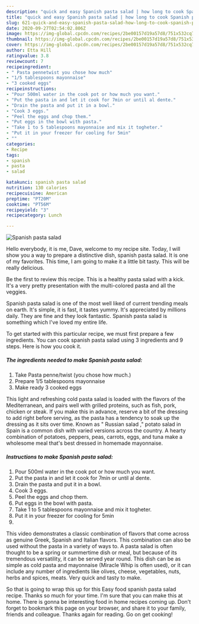 ```yaml
---
description: "quick and easy Spanish pasta salad | how long to cook Spanish pasta salad"
title: "quick and easy Spanish pasta salad | how long to cook Spanish pasta salad"
slug: 621-quick-and-easy-spanish-pasta-salad-how-long-to-cook-spanish-pasta-salad
date: 2020-09-27T02:54:02.806Z
image: https://img-global.cpcdn.com/recipes/2be00157d19a57d8/751x532cq70/spanish-pasta-salad-recipe-main-photo.jpg
thumbnail: https://img-global.cpcdn.com/recipes/2be00157d19a57d8/751x532cq70/spanish-pasta-salad-recipe-main-photo.jpg
cover: https://img-global.cpcdn.com/recipes/2be00157d19a57d8/751x532cq70/spanish-pasta-salad-recipe-main-photo.jpg
author: Etta Hill
ratingvalue: 3.8
reviewcount: 7
recipeingredient:
- " Pasta pennetwist you chose how much"
- "1/5 tablespoons mayonnaise"
- "3 cooked eggs"
recipeinstructions:
- "Pour 500ml water in the cook pot or how much you want."
- "Put the pasta in and let it cook for 7min or until al dente."
- "Drain the pasta and put it in a bowl."
- "Cook 3 eggs."
- "Peel the eggs and chop them."
- "Put eggs in the bowl with pasta."
- "Take 1 to 5 tablespoons mayonnaise and mix it togheter."
- "Put it in your freezer for cooling for 5min"
- ""
categories:
- Recipe
tags:
- spanish
- pasta
- salad

katakunci: spanish pasta salad 
nutrition: 130 calories
recipecuisine: American
preptime: "PT20M"
cooktime: "PT56M"
recipeyield: "3"
recipecategory: Lunch

---
```



![Spanish pasta salad](https://img-global.cpcdn.com/recipes/2be00157d19a57d8/751x532cq70/spanish-pasta-salad-recipe-main-photo.jpg)

Hello everybody, it is me, Dave, welcome to my recipe site. Today, I will show you a way to prepare a distinctive dish, spanish pasta salad. It is one of my favorites. This time, I am going to make it a little bit tasty. This will be really delicious.

Be the first to review this recipe. This is a healthy pasta salad with a kick. It&#39;s a very pretty presentation with the multi-colored pasta and all the veggies.

Spanish pasta salad is one of the most well liked of current trending meals on earth. It's simple, it is fast, it tastes yummy. It's appreciated by millions daily. They are fine and they look fantastic. Spanish pasta salad is something which I've loved my entire life.


To get started with this particular recipe, we must first prepare a few ingredients. You can cook spanish pasta salad using 3 ingredients and 9 steps. Here is how you cook it.

<!--inarticleads1-->

##### The ingredients needed to make Spanish pasta salad:

1. Take  Pasta penne/twist (you chose how much.)
1. Prepare 1/5 tablespoons mayonnaise
1. Make ready 3 cooked eggs


This light and refreshing cold pasta salad is loaded with the flavors of the Mediterranean, and pairs well with grilled proteins, such as fish, pork, chicken or steak. If you make this in advance, reserve a bit of the dressing to add right before serving, as the pasta has a tendency to soak up the dressing as it sits over time. Known as &#34; Russian salad ,&#34; potato salad in Spain is a common dish with varied versions across the country. A hearty combination of potatoes, peppers, peas, carrots, eggs, and tuna make a wholesome meal that&#39;s best dressed in homemade mayonnaise. 

<!--inarticleads2-->

##### Instructions to make Spanish pasta salad:

1. Pour 500ml water in the cook pot or how much you want.
1. Put the pasta in and let it cook for 7min or until al dente.
1. Drain the pasta and put it in a bowl.
1. Cook 3 eggs.
1. Peel the eggs and chop them.
1. Put eggs in the bowl with pasta.
1. Take 1 to 5 tablespoons mayonnaise and mix it togheter.
1. Put it in your freezer for cooling for 5min
1. 


This video demonstrates a classic combination of flavors that come across as genuine Greek, Spanish and Italian flavors. This combination can also be used without the pasta in a variety of ways to. A pasta salad is often thought to be a spring or summertime dish or meal, but because of its tremendous versatility, it can be served year round. This dish can be as simple as cold pasta and mayonnaise (Miracle Whip is often used), or it can include any number of ingredients like olives, cheese, vegetables, nuts, herbs and spices, meats. Very quick and tasty to make. 

So that is going to wrap this up for this Easy food spanish pasta salad recipe. Thanks so much for your time. I'm sure that you can make this at home. There is gonna be interesting food in home recipes coming up. Don't forget to bookmark this page on your browser, and share it to your family, friends and colleague. Thanks again for reading. Go on get cooking!
